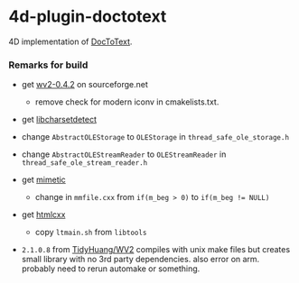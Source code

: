 # 4d-plugin-doctotext
4D implementation of [DocToText](http://silvercoders.com/en/products/doctotext/).

### Remarks for build

* get [wv2-0.4.2](https://sourceforge.net/projects/wvware/files/wv2/) on sourceforge.net
  * remove check for modern iconv in cmakelists.txt.

* get [libcharsetdetect](https://github.com/batterseapower/libcharsetdetect)

* change `AbstractOLEStorage` to `OLEStorage` in `thread_safe_ole_storage.h` 
 
* change `AbstractOLEStreamReader` to `OLEStreamReader` in `thread_safe_ole_stream_reader.h`

* get [mimetic](http://www.codesink.org/mimetic_mime_library.html)
  * change in `mmfile.cxx`  from `if(m_beg > 0)` to `if(m_beg != NULL)`
  
* get [htmlcxx](http://htmlcxx.sourceforge.net)
  * copy `ltmain.sh` from `libtools` 
  
* `2.1.0.8` from [TidyHuang/WV2](https://github.com/TidyHuang/WV2) compiles with unix make files but creates small library with no 3rd party dependencies. also error on arm. probably need to rerun automake or something.
